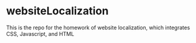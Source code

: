 # websiteLocalization
This is the repo for the homework of website localization, which integrates CSS, Javascript, and HTML
